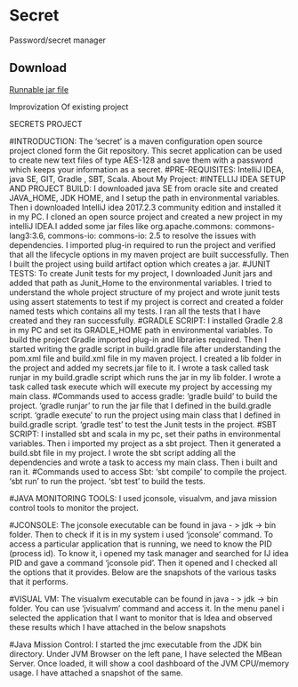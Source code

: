 Secret
=

Password/secret manager

Download
-

[Runnable jar file](https://www.dropbox.com/s/pnhl8887wo7g2m9/secrets.jar?dl=0)



Improvization Of existing project

  SECRETS PROJECT
                                                                                                                                              
                                                                                                                  
#INTRODUCTION:
The ‘secret’ is a maven configuration open source project cloned form the Git repository. This secret application can be used to create new text files of type AES-128 and save them with a password which keeps your information as a secret.
#PRE-REQUISITES:
IntelliJ IDEA, java SE, GIT, Gradle , SBT, Scala.
About My Project:
#INTELLIJ IDEA SETUP AND PROJECT BUILD: 
I downloaded java SE from oracle site and created JAVA_HOME, JDK HOME, and I setup the path in environmental variables.
Then i downloaded IntelliJ idea 2017.2.3 community edition and installed it in my PC.
 I cloned an open source project and created a new project in my intelliJ IDEA.I added some jar files like org.apache.commons: commons-lang3:3.6, commons-io: commons-io: 2.5 to resolve the issues with dependencies. 
I imported plug-in required to run the project and verified that all the lifecycle options in my maven project are built successfully. 
Then I built the project using build artifact option which creates a jar.
#JUNIT TESTS:
To create Junit tests for my project, I downloaded Junit jars and added that path as Junit_Home to the environmental variables.
I tried to understand the whole project structure of my project and wrote junit tests using assert statements to test if my project is correct and created a folder named tests which contains all my tests. I ran all the tests that I have created and they ran successfully.
#GRADLE SCRIPT:
I installed Gradle 2.8 in my PC and set its GRADLE_HOME path in environmental variables. 
To build the project Gradle imported plug-in and libraries required. 
Then I started writing the gradle script in build.gradle file after understanding the pom.xml file and build.xml file in my maven project.
 I created a lib folder in the project and added my secrets.jar file to it.
 I wrote a task called task runjar in my build.gradle script which runs the jar in my lib folder.
 I wrote a task called task execute which will execute my project by accessing my main class. 
#Commands used to access gradle: 
‘gradle build’ to build the project.
‘gradle runjar’ to run the jar file that I defined in the build.gradle script.
‘gradle execute’ to run the project using main class that I defined in build.gradle script.
‘gradle test’ to test the Junit tests in the project.
#SBT SCRIPT:
I installed sbt and scala in my pc, set their paths in environmental variables.
Then i imported my project as a sbt project.
Then it generated a build.sbt file in my project. 
I wrote the sbt script adding all the dependencies and wrote a task to access my main class. 
Then i built and ran it.
#Commands used to access Sbt:
‘sbt compile’ to compile the project.
‘sbt run’ to run the project.
‘sbt test’ to build the tests.


#JAVA MONITORING TOOLS:
I used jconsole, visualvm, and java mission control tools to monitor the project.

#JCONSOLE: 
The jconsole executable can be found in java - > jdk -> bin folder.
Then to check if it is in my system i used ‘jconsole’ command. 
To access a particular application that is running, we need to know the PID (process id). To know it, i opened my task manager and searched for IJ idea PID and gave a command ‘jconsole pid’. 
Then it opened and I checked all the options that it provides.
Below are the snapshots of the various tasks that it performs.

#VISUAL  VM:
The visualvm executable can be found in java - > jdk -> bin folder.
You can use ‘jvisualvm’ command and access it.
In the menu panel i selected the application that I want to monitor that is Idea and observed these results which I have attached in the below snapshots

#Java Mission Control: 
I started the jmc executable from the JDK bin directory. 
Under JVM Browser on the left pane, I have selected the MBean Server. 
Once loaded, it will show a cool dashboard of the JVM CPU/memory usage. I have attached a snapshot of the same.

